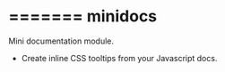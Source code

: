 =======
minidocs
========

Mini documentation module.
* Create inline CSS tooltips from your Javascript docs.
